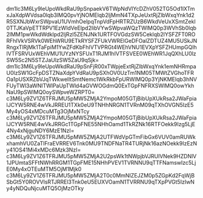 dm1lc3M6Ly9leUpoWkdRaU9pSnpaekV6TWpNdVlYcDZhV052TG5Od1lXTmxJaXdpWVdsa0lqb3lMQ0pvYjNOMElqb2ljMmN4TXpJeUxtRjZlbWxqYnk1d2R5SXNJbWxrSWpvaU1UVmhOelpqTnpVdFpHRTRZUzB6WkdVeUxXSmtZekl0TTJKaVpETTRPV1EzWldVeElpd2libVYwSWpvaWQzTWlMQ0p3WVhSb0lqb2lMM1pwWkdWdklpd2ljRzl5ZENJNk1URTFOVGdzSW5Ceklqb2lYSFZFT0RORFhIVkVSRVk0WEhWRU9ETkRYSFZFUkVWRElGeDFOalZDTUZ4MU5USkJNRngxTlRjMk1TaFpiM1YwZFdKbFhIVTVPRGt4WEhVNU1EVXpYSFZHUmpGQlhIVTFSRVUxWEhVMU1UYzNYSFUxT1RJM1hIVTFSVEE0WEhWR1JqQXhLU0lzSW5Sc2N5STZJaUlzSW5ZaU9qSjk= dm1lc3M6Ly9leUpoWkdRaU9pSnFjR00xTWpjeExtRjZlbWxqYnk1emNHRmpaU0lzSW1GcFpDSTZNaXdpYVdRaU9pSXhOV0UzTm1NM05TMWtZVGhoTFROa1pUSXRZbVJqTWkwelltSmtNemc1WkRkbFpURWlMQ0p3YjNKMElqb3hNVFUyTWl3aWNITWlPaUpTWld4aGVWOGdmQ0ExTGpFNFRXSWlMQ0owYkhNaU9pSWlMQ0oySWpveWZRPT0= c3M6Ly9ZV1Z6TFRJMU5pMW5ZMjA2YmpoM05GTjBibUpXUkRsa2JWaFpialJCYW5RNE4wVkJRREU1TXk0eU9TNHhNRGN1TVRnM09qTXhOVGN5IzE5My4yOS4xMDcuMTg3OjMxNTcy c3M6Ly9ZV1Z6TFRJMU5pMW5ZMjA2YmpoM05GTjBibUpXUkRsa2JWaFpialJCYW5RNE4wVkJRRGc1TGpFNE55NHhOamd1TkRZNk16RTFOekk9Izg5LjE4Ny4xNjguNDY6MzE1NzI= c3M6Ly9ZV1Z6TFRJMU5pMW5ZMjA2UTFWdVpGTmFibGx6VUV0amRUWkxhamhVU0ZaTlFraEVRREV6Tnk0MU9TNDFNaTR4TURjNk16azNOekk9IzEzNy41OS41Mi4xMDc6Mzk3NzI= c3M6Ly9ZV1Z6TFRJMU5pMW5ZMjA2U2psWk1tNWpjbVJRUlVNek9HZDNlV1JPUmtaSFFtNWhRRGM1TGpFME15NHhPVEV1TVRNNU9qTTFNamswIzc5LjE0My4xOTEuMTM5OjM1Mjk0 c3M6Ly9ZV1Z6TFRJMU5pMW5ZMjA2T0c0MmNIZEJZM0p5ZGpKd2FqWjBSbGt5Y0ROVVlsRTJRREl3Tnk0eU5EUXVOamN1TVRRNU9qTXpPVGt5IzIwNy4yNDQuNjcuMTQ5OjMzOTky
